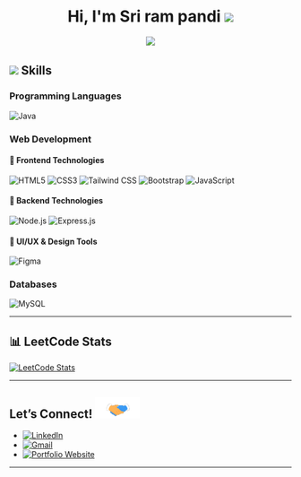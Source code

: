 <h1 align="center"><b>Hi, I'm Sri ram pandi </b><img src="https://media.giphy.com/media/hvRJCLFzcasrR4ia7z/giphy.gif" width="35"></h1>

<p align="center">
  <a href="https://github.com/DenverCoder1/readme-typing-svg">
    <img src="https://readme-typing-svg.herokuapp.com?font=Time+New+Roman&amp;color=cyan&amp;size=25&amp;center=true&amp;vCenter=true&amp;width=600&amp;height=100&amp;lines=Welcome+to+my+GitHub+profile!;Aspiring+Software+Engineer;Exploring+Full-Stack+Development;Always+learning+new+technologies...">
  </a>
</p>

<h2><img src="https://media2.giphy.com/media/QssGEmpkyEOhBCb7e1/giphy.gif?cid=ecf05e47a0n3gi1bfqntqmob8g9aid1oyj2wr3ds3mg700bl&amp;rid=giphy.gif" width="25"> <b>Skills</b></h2>

### Programming Languages
<p>
  <img src="https://img.shields.io/badge/Java%20-%23007396.svg?style=for-the-badge&amp;logo=java&amp;logoColor=white" alt="Java">
</p>

### Web Development

<!-- Frontend Technologies -->
<h4>🚀 Frontend Technologies</h4>
<p>
  <img src="https://img.shields.io/badge/HTML5-%23E34F26.svg?style=for-the-badge&logo=html5&logoColor=white" alt="HTML5">
  <img src="https://img.shields.io/badge/CSS3-%231572B6.svg?style=for-the-badge&logo=css3&logoColor=white" alt="CSS3">
  <img src="https://img.shields.io/badge/Tailwind%20CSS-%2338B2AC.svg?style=for-the-badge&logo=tailwind-css&logoColor=white" alt="Tailwind CSS">
  <img src="https://img.shields.io/badge/Bootstrap-%237952B3.svg?style=for-the-badge&logo=bootstrap&logoColor=white" alt="Bootstrap">
  <img src="https://img.shields.io/badge/JavaScript-%23F7DF1E.svg?style=for-the-badge&logo=javascript&logoColor=black" alt="JavaScript">
</p>

<!-- Backend Technologies -->
<h4>🔧 Backend Technologies</h4>
<p>
  <img src="https://img.shields.io/badge/Node.js-%2343853D.svg?style=for-the-badge&logo=node.js&logoColor=white" alt="Node.js">
  <img src="https://img.shields.io/badge/Express.js-%23404D59.svg?style=for-the-badge&logo=express&logoColor=white" alt="Express.js">
</p>

<!-- UI/UX & Design Tools -->
<h4>🎨 UI/UX & Design Tools</h4>
<p>
  <img src="https://img.shields.io/badge/Figma-%23F24E1E.svg?style=for-the-badge&logo=figma&logoColor=white" alt="Figma">
</p>



### Databases
<p>
  <img src="https://img.shields.io/badge/MySQL-%2300f.svg?style=for-the-badge&logo=mysql&logoColor=white" alt="MySQL">
</p>


</div>

---
## 📊 LeetCode Stats

[![LeetCode Stats](https://leetcard.jacoblin.cool/sriram_pandi?theme=dark&font=baloo&extension=activity)](https://leetcode.com/sriram_pandi/)

---


<h2><b>Let’s Connect!</b> <img src="https://github.com/0xAbdulKhalid/0xAbdulKhalid/raw/main/assets/mdImages/handshake.gif" width="80"></h2>

<ul>
<li><a href="https://www.linkedin.com/in/sriram-pandi-senthilkumar-06127b259/" target="_blank"><img src="https://img.shields.io/badge/LinkedIn-%2300acee.svg?color=405DE6&style=for-the-badge&logo=linkedin&logoColor=white" alt="LinkedIn"></a></li>
<li><a href="mailto:srirampandi55@gmail.com" target="_blank"><img src="https://img.shields.io/badge/Gmail-%23EA4335.svg?style=for-the-badge&logo=gmail&logoColor=white" alt="Gmail"></a></li>
   <li><a href="https://srirampandiportfolio.netlify.app/" target="_blank"><img src="https://img.shields.io/badge/Portfolio-%2300C7B7.svg?style=for-the-badge&logo=firefox&logoColor=white" alt="Portfolio Website"></a></li>
</ul>

---

